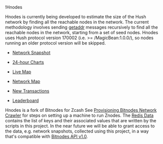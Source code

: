 !Hnodes

Hnodes is currently being developed to estimate the size of the Hush network by finding all the reachable nodes in the network. The current methodology involves sending [getaddr](https://en.bitcoin.it/wiki/Protocol_specification#getaddr) messages recursively to find all the reachable nodes in the network, starting from a set of seed nodes. Hnodes uses Hush protocol version 170002 (i.e. >= /MagicBean:1.0.0/), so nodes running an older protocol version will be skipped.

* [Network Snapshot](https://bitnodes.21.co/nodes/)

* [24-hour Charts](https://bitnodes.21.co/dashboard/)

* [Live Map](https://bitnodes.21.co/nodes/live-map/)

* [Network Map](https://bitnodes.21.co/nodes/network-map/)

* [New Transactions](https://bitnodes.21.co/dashboard/transactions/)

* [Leaderboard](https://bitnodes.21.co/nodes/leaderboard/)

Hnodes is a fork of Bitnodes for Zcash
See [Provisioning Bitnodes Network Crawler](https://github.com/ayeowch/bitnodes/wiki/Provisioning-Bitcoin-Network-Crawler) for steps on setting up a machine to run Znodes. The [Redis Data](https://github.com/ayeowch/bitnodes/wiki/Redis-Data) contains the list of keys and their associated values that are written by the scripts in this project.
In the near future we will be able to grant access to the data, e.g. network snapshots, collected using this project, in a way that's compatible with [Bitnodes API v1.0](https://bitnodes.21.co/api/).
